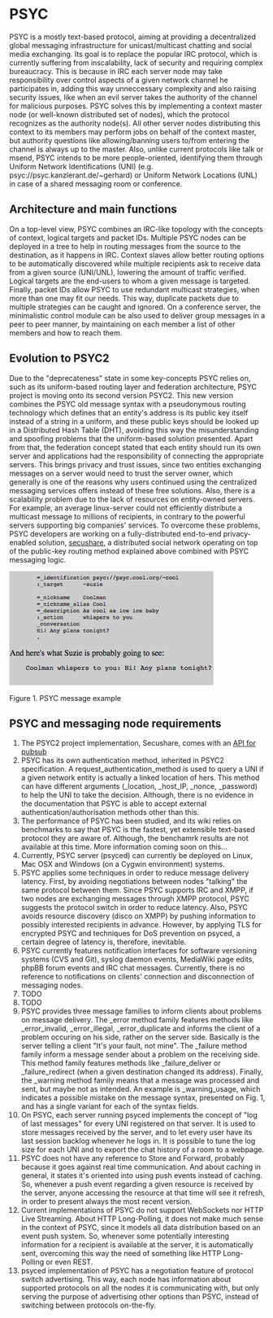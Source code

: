 
# PSYC

PSYC is a mostly text-based protocol, aiming at providing a decentralized global messaging infrastructure for unicast/multicast chatting and social media exchanging. Its goal is to replace the popular IRC protocol, which is currently suffering from inscalability, lack of security and requiring complex bureaucracy. This is because in IRC each server node may take responsibility over control aspects of a given network channel he participates in, adding this way unneccessary complexity and also raising security issues, like when an evil server takes the authority of the channel for malicious purposes. PSYC solves this by implementing a context master node (or well-known distributed set of nodes), which the protocol recognizes as the authority node(s). All other server nodes distributing this context to its members may perform jobs on behalf of the context master, but authority questions like allowing/banning users to/from entering the channel is always up to the master. Also, unlike current protocols like talk or msend, PSYC intends to be more people-oriented, identifying them through Uniform Network Identifications (UNI) (e.g. psyc://psyc.kanzlerant.de/~gerhard) or Uniform Network Locations (UNL) in case of a shared messaging room or conference.

## Architecture and main functions

On a top-level view, PSYC combines an IRC-like topology with the concepts of context, logical targets and packet IDs. Multiple PSYC nodes can be deployed in a tree to help in routing messages from the source to the destination, as it happens in IRC. Context slaves allow better routing options to be automatically discovered while multiple recipients ask to receive data from a given source (UNI/UNL), lowering the amount of traffic verified. Logical targets are the end-users to whom a given message is targeted. Finally, packet IDs allow PSYC to use redundant multicast strategies, when more than one may fit our needs. This way, duplicate packets due to multiple strategies can be caught and ignored. On a conference server, the minimalistic control module can be also used to deliver group messages in a peer to peer manner, by maintaining on each member a list of other members and how to reach them.

## Evolution to PSYC2

Due to the "deprecateness" state in some key-concepts PSYC relies on, such as its uniform-based routing layer and federation architecture, PSYC project is moving onto its second version PSYC2. This new version combines the PSYC old message syntax with a pseudonymous routing technology which defines that an entity's address is its public key itself instead of a string in a uniform, and these public keys should be looked up in a Distributed Hash Table (DHT), avoiding this way the misunderstanding and spoofing problems that the uniform-based solution presented. Apart from that, the federation concept stated that each entity should run its own server and applications had the responsibility of connecting the appropriate servers. This brings privacy and trust issues, since two entities exchanging messages on a server would need to trust the server owner, which generally is one of the reasons why users continued using the centralized messaging services offers instead of these free solutions. Also, there is a scalability problem due to the lack of resources on entity-owned servers. For example, an average linux-server could not efficiently distribute a multicast message to millions of recipients, in contrary to the powerful servers supporting big companies' services. To overcome these problems, PSYC developers are working on a fully-distributed end-to-end privacy-enabled solution, [secushare](http://secushare.org), a distributed social network operating on top of the public-key routing method explained above combined with PSYC messaging logic.

![image](psyc_message.png)

Figure 1. PSYC message example


## PSYC and messaging node requirements

1. The PSYC2 project implementation, Secushare, comes with an [API for pubsub](http://secushare.org/pubsub)
2. PSYC has its own authentication method, inherited in PSYC2 specification. A request_authentication_method is used to query a UNI if a given network entity is actually a linked location of hers. This method can have different arguments (_location, _host_IP, _nonce, _password) to help the UNI to take the decision. Although, there is no evidence in the documentation that PSYC is able to accept external authentication/authorisation methods other than this.
3. The performance of PSYC has been studied, and its wiki relies on benchmarks to say that PSYC is the fastest, yet extensible text-based protocol they are aware of. Although, the benchamrk results are not available at this time. More information coming soon on this...
4. Currently, PSYC server (psyced) can currently be deployed on Linux, Mac OSX and Windows (on a Cygwin environment) systems.
5. PSYC applies some techniques in order to reduce message delivery latency. First, by avoiding negotiations between nodes "talking" the same protocol between them. Since PSYC supports IRC and XMPP, if two nodes are exchanging messages through XMPP protocol, PSYC suggests the protocol switch in order to reduce latency. Also, PSYC avoids resource discovery (disco on XMPP) by pushing information to possibly interested recipients in advance. However, by applying TLS for encrypted PSYC and techniques for DoS prevention on psyced, a certain degree of latency is, therefore, inevitable.
6. PSYC currently features notification interfaces for software versioning systems (CVS and Git), syslog daemon events, MediaWiki page edits, phpBB forum events and IRC chat messages. Currently, there is no reference to notifications on clients' connection and disconnection of messaging nodes.
7. TODO
8. TODO
9. PSYC provides three message families to inform clients about problems on message delivery. The _error method family features methods like _error_invalid, _error_illegal, _error_duplicate and informs the client of a problem occuring on his side, rather on the server side. Basically is the server telling a client "It's your fault, not mine". The _failure method family inform a message sender about a problem on the receiving side. This method family features methods like _failure_deliver or _failure_redirect (when a given destination changed its address). Finally, the _warning method family means that a message was processed and sent, but maybe not as intended. An example is _warning_usage, which indicates a possible mistake on the message syntax, presented on Fig. 1, and has a single variant for each of the syntax fields.
10. On PSYC, each server running psyced implements the concept of "log of last messages" for every UNI registered on that server. It is used to store messages received by the server, and to let every user have its last session backlog whenever he logs in. It is possible to tune the log size for each UNI and to export the chat history of a room to a webpage.
11. PSYC does not have any reference to Store and Forward, probably because it goes against real time communication. And about caching in general, it states it's oriented into using push events instead of caching. So, whenever a push event regarding a given resource is received by the server, anyone accessing the resource at that time will see it refresh, in order to present always the most recent version.
12. Current implementations of PSYC do not support WebSockets nor HTTP Live Streaming. About HTTP Long-Polling, it does not make much sense in the context of PSYC, since it models all data distribution based on an event push system. So, whenever some potentially interesting information for a recipient is available at the server, it is automatically sent, overcoming this way the need of something like HTTP Long-Polling or even REST.
13. psyced implementation of PSYC has a negotiation feature of protocol switch advertising. This way, each node has information about supported protocols on all the nodes it is communicating with, but only serving the purpose of advertising other options than PSYC, instead of switching between protocols on-the-fly.


